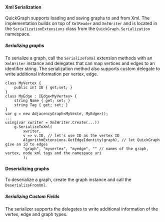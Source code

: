 #### Xml Serialization

QuickGraph supports loading and saving graphs to and from Xml. The implementation builds on top of `XmlReader` and `XmlWriter` and is located in the `SerializationExtensions` class from the `QuickGraph.Serialization` namespace.

##### Serializing graphs

To serialize a graph, call the `SerializeToXml` extension methods with an `XmlWriter` instance and delegates that can map vertices and edges to an identifier string. The serialization method also supports custom delegate to write additional information per vertex, edge.
```
class MyVertex {
    public int ID { get;set; } 
}
class MyEdge : IEdge<MyVertex> {
    string Name { get; set; }
    string Tag { get; set; }
}
var g = new AdjacencyGraph<MyVexte, MyEdge>();
...
using(var xwriter = XmlWriter.Create(...))
    g.SerializeToXml(
        xwriter,
        v => v.ID, // let's use ID as the vertex ID
        AlgorithmExtensions.GetEdgeIdentity(graph), // let QuickGraph give an id to edges
        "graph", "myvertex", "myedge", "" // names of the graph, vertex, node xml tags and the namespace uri
        );
```
#### Deserializing graphs

To deserialize a graph, create the graph instance and call the `DeserializeFromXml`.

##### Serializing Custom Fields

The serializer supports the delegates to write additional information of the vertex, edge and graph types.